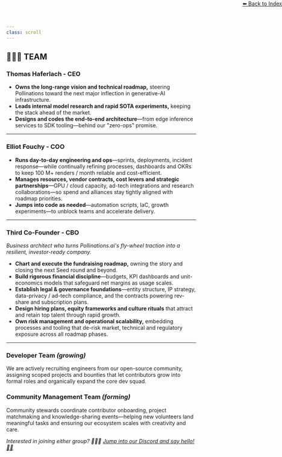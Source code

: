 ```yaml
---
class: scroll
---
```


<div style="text-align: right; position: absolute; top: 0; right: 0;">
<a href="/1">⬅️ Back to Index</a>
</div>

## 🧑‍🤝‍🧑 TEAM

### Thomas Haferlach - CEO

* **Owns the long-range vision and technical roadmap,** steering Pollinations toward the next major inflection in generative-AI infrastructure.
* **Leads internal model research and rapid SOTA experiments,** keeping the stack ahead of the market.
* **Designs and codes the end-to-end architecture**—from edge inference services to SDK tooling—behind our "zero-ops" promise.

---

### Elliot Fouchy - COO

* **Runs day-to-day engineering and ops**—sprints, deployments, incident response—while continually refining processes, dashboards and OKRs to keep 100 M+ renders / month reliable and cost-efficient.
* **Manages resources, vendor contracts, cost levers and strategic partnerships**—GPU / cloud capacity, ad-tech integrations and research collaborations—so spend and alliances stay tightly aligned with roadmap priorities.
* **Jumps into code as needed**—automation scripts, IaC, growth experiments—to unblock teams and accelerate delivery.

---

### Third Co-Founder - CBO

*Business architect who turns Pollinations.ai's fly-wheel traction into a resilient, investor-ready company.*

* **Chart and execute the fundraising roadmap,** owning the story and closing the next Seed round and beyond.
* **Build rigorous financial discipline**—budgets, KPI dashboards and unit-economics models that safeguard net margins as usage scales.
* **Establish legal & governance foundations**—entity structure, IP strategy, data-privacy / ad-tech compliance, and the contracts powering rev-share and subscription plans.
* **Design hiring plans, equity frameworks and culture rituals** that attract and retain top talent through rapid growth.
* **Own risk management and operational scalability,** embedding processes and tooling that de-risk market, technical and regulatory exposure across all roadmap phases.

---

### Developer Team *(growing)*

We are actively recruiting engineers from our open-source community, assigning scoped projects and bounties that let contributors grow into formal roles and organically expand the core dev squad.

### Community Management Team *(forming)*

Community stewards coordinate contributor onboarding, project matchmaking and knowledge-sharing events—helping new volunteers land meaningful tasks and ensuring our ecosystem scales with creativity and care.

*Interested in joining either group? 🚀👾✨ [Jump into our Discord and say hello! 💬🤝](https://discord.gg/N7zpSWgP)*